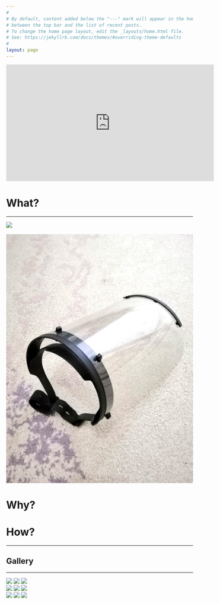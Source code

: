 ```yaml
---
#
# By default, content added below the "---" mark will appear in the home page
# between the top bar and the list of recent posts.
# To change the home page layout, edit the _layouts/home.html file.
# See: https://jekyllrb.com/docs/themes/#overriding-theme-defaults
#
layout: page
---
```


<iframe width="560" height="315" src="https://www.youtube.com/embed/ZA-y-18QV-U" frameborder="0" allow="accelerometer; autoplay; encrypted-media; gyroscope; picture-in-picture" allowfullscreen></iframe>

# What?
<hr />

<img src="/ENIM_Face_Shield_Injection_Molding/assets/Media/1.jpg" >

![](/assets/Media/3.jpg)

# Why?


# How?


<hr />


<h2 id="gallery">Gallery</h2>

<hr />
<div class="row">
  <div class="column">
    <img src="/ENIM_Face_Shield_Injection_Molding/assets/Media/1.jpg">
    <img src="/ENIM_Face_Shield_Injection_Molding/assets/Media/2.jpg">
    <img src="/ENIM_Face_Shield_Injection_Molding/assets/Media/3.jpg">
  </div>
  <div class="column">
    <img src="/ENIM_Face_Shield_Injection_Molding/assets/Media/5.jpg">
    <img src="/ENIM_Face_Shield_Injection_Molding/assets/Media/4.jpg">
    <img src="/ENIM_Face_Shield_Injection_Molding/assets/Media/6.jpg">
  </div>
</div>
  <div class="column">
    <img src="underwater.jpg">
    <img src="ocean.jpg">
    <img src="wedding.jpg">
  </div>
</div>
